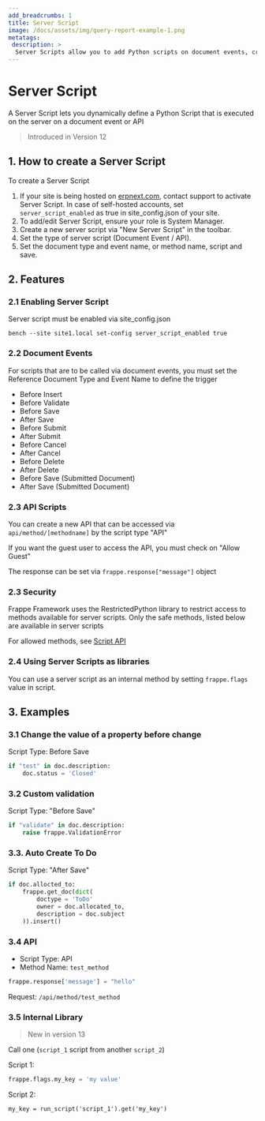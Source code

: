 ```yaml
---
add_breadcrumbs: 1
title: Server Script
image: /docs/assets/img/query-report-example-1.png
metatags:
 description: >
  Server Scripts allow you to add Python scripts on document events, create API end points and run scheduled jobs from within the Desk, without Custom Apps or deploy
---
```


<!-- add-breadcrumbs -->
# Server Script

A Server Script lets you dynamically define a Python Script that is executed on the server on a document event or API

> Introduced in Version 12

## 1. How to create a Server Script

To create a Server Script

1. If your site is being hosted on [erpnext.com](https://erpnext.com/), contact support to activate Server Script.
	In case of self-hosted accounts, set `server_script_enabled` as true in site_config.json of your site.
2. To add/edit Server Script, ensure your role is System Manager.
3. Create a new server script via "New Server Script" in the toolbar.
4. Set the type of server script (Document Event / API).
5. Set the document type and event name, or method name, script and save.

## 2. Features

### 2.1 Enabling Server Script

Server script must be enabled via site_config.json

```
bench --site site1.local set-config server_script_enabled true
```

### 2.2 Document Events

For scripts that are to be called via document events, you must set the Reference Document Type and Event Name to define the trigger

- Before Insert
- Before Validate
- Before Save
- After Save
- Before Submit
- After Submit
- Before Cancel
- After Cancel
- Before Delete
- After Delete
- Before Save (Submitted Document)
- After Save (Submitted Document)

### 2.3 API Scripts

You can create a new API that can be accessed via `api/method/[methodname]` by the script type "API"

If you want the guest user to access the API, you must check on "Allow Guest"

The response can be set via `frappe.response["message"]` object

### 2.3 Security

Frappe Framework uses the RestrictedPython library to restrict access to methods available for server scripts. Only the safe methods, listed below are available in server scripts

For allowed methods, see [Script API](/docs/user/en/desk/scripting/script-api)

### 2.4 Using Server Scripts as libraries

You can use a server script as an internal method by setting `frappe.flags` value in script.

## 3. Examples

### 3.1 Change the value of a property before change

Script Type: Before Save

```py
if "test" in doc.description:
	doc.status = 'Closed'
```

### 3.2 Custom validation

Script Type: "Before Save"

```py
if "validate" in doc.description:
	raise frappe.ValidationError
```

### 3.3. Auto Create To Do

Script Type: "After Save"

```py
if doc.allocted_to:
    frappe.get_doc(dict(
        doctype = 'ToDo'
        owner = doc.allocated_to,
        description = doc.subject
    )).insert()
```

### 3.4 API

- Script Type: API
- Method Name: `test_method`

```py
frappe.response['message'] = "hello"
```

Request: `/api/method/test_method`

### 3.5 Internal Library

> New in version 13

Call one (`script_1` script from another `script_2`)

Script 1:

```py
frappe.flags.my_key = 'my value'
```

Script 2:

```
my_key = run_script('script_1').get('my_key')
```